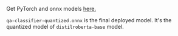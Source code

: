 Get PyTorch and onnx models [here.](https://drive.google.com/drive/folders/1-3DGhHodz2PYO0Imi_fAUGZLqkTGsOA8?usp=drive_link)

`qa-classifier-quantized.onnx` is the final deployed model. It's the quantized model of `distilroberta-base` model.